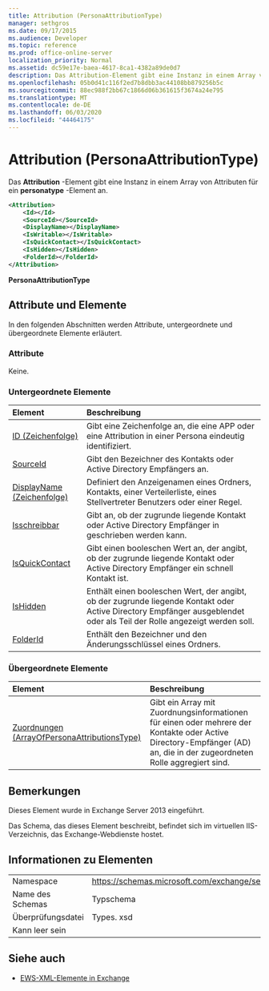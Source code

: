 ```yaml
---
title: Attribution (PersonaAttributionType)
manager: sethgros
ms.date: 09/17/2015
ms.audience: Developer
ms.topic: reference
ms.prod: office-online-server
localization_priority: Normal
ms.assetid: dc59e17e-baea-4617-8ca1-4382a89de0d7
description: Das Attribution-Element gibt eine Instanz in einem Array von Attributen für ein personatype-Element an.
ms.openlocfilehash: 05b0d41c116f2ed7b8dbb3ac44108bb879256b5c
ms.sourcegitcommit: 88ec988f2bb67c1866d06b361615f3674a24e795
ms.translationtype: MT
ms.contentlocale: de-DE
ms.lasthandoff: 06/03/2020
ms.locfileid: "44464175"
---
```

# <a name="attribution-personaattributiontype"></a>Attribution (PersonaAttributionType)

Das **Attribution** -Element gibt eine Instanz in einem Array von Attributen für ein **personatype** -Element an. 
  
```XML
<Attribution>
    <Id></Id>
    <SourceId></SourceId>
    <DisplayName></DisplayName>
    <IsWritable></IsWritable>
    <IsQuickContact></IsQuickContact>
    <IsHidden></IsHidden>
    <FolderId></FolderId>
</Attribution>
```

 **PersonaAttributionType**
## <a name="attributes-and-elements"></a>Attribute und Elemente

In den folgenden Abschnitten werden Attribute, untergeordnete und übergeordnete Elemente erläutert.
  
### <a name="attributes"></a>Attribute

Keine.
  
### <a name="child-elements"></a>Untergeordnete Elemente

|**Element**|**Beschreibung**|
|:-----|:-----|
|[ID (Zeichenfolge)](id-string.md) <br/> |Gibt eine Zeichenfolge an, die eine APP oder eine Attribution in einer Persona eindeutig identifiziert.  <br/> |
|[SourceId](sourceid.md) <br/> |Gibt den Bezeichner des Kontakts oder Active Directory Empfängers an.  <br/> |
|[DisplayName (Zeichenfolge)](displayname-string.md) <br/> |Definiert den Anzeigenamen eines Ordners, Kontakts, einer Verteilerliste, eines Stellvertreter Benutzers oder einer Regel.  <br/> |
|[Isschreibbar](iswritable.md) <br/> |Gibt an, ob der zugrunde liegende Kontakt oder Active Directory Empfänger in geschrieben werden kann.  <br/> |
|[IsQuickContact](isquickcontact.md) <br/> |Gibt einen booleschen Wert an, der angibt, ob der zugrunde liegende Kontakt oder Active Directory Empfänger ein schnell Kontakt ist.  <br/> |
|[IsHidden](ishidden.md) <br/> |Enthält einen booleschen Wert, der angibt, ob der zugrunde liegende Kontakt oder Active Directory Empfänger ausgeblendet oder als Teil der Rolle angezeigt werden soll.  <br/> |
|[FolderId](folderid.md) <br/> |Enthält den Bezeichner und den Änderungsschlüssel eines Ordners.  <br/> |
   
### <a name="parent-elements"></a>Übergeordnete Elemente

|**Element**|**Beschreibung**|
|:-----|:-----|
|[Zuordnungen (ArrayOfPersonaAttributionsType)](attributions-arrayofpersonaattributionstype.md) <br/> |Gibt ein Array mit Zuordnungsinformationen für einen oder mehrere der Kontakte oder Active Directory-Empfänger (AD) an, die in der zugeordneten Rolle aggregiert sind.  <br/> |
   
## <a name="remarks"></a>Bemerkungen

Dieses Element wurde in Exchange Server 2013 eingeführt.
  
Das Schema, das dieses Element beschreibt, befindet sich im virtuellen IIS-Verzeichnis, das Exchange-Webdienste hostet.
  
## <a name="element-information"></a>Informationen zu Elementen

|||
|:-----|:-----|
|Namespace  <br/> |https://schemas.microsoft.com/exchange/services/2006/types  <br/> |
|Name des Schemas  <br/> |Typschema  <br/> |
|Überprüfungsdatei  <br/> |Types. xsd  <br/> |
|Kann leer sein  <br/> ||
   
## <a name="see-also"></a>Siehe auch

- [EWS-XML-Elemente in Exchange](ews-xml-elements-in-exchange.md)


